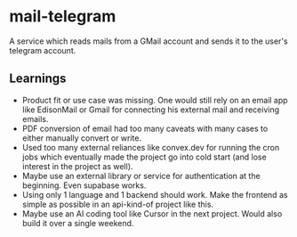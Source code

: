 # mail-telegram

A service which reads mails from a GMail account and sends it to the user's telegram account.

## Learnings 

- Product fit or use case was missing. One would still rely on an email app like EdisonMail or Gmail for connecting his external mail and receiving emails.
- PDF conversion of email had too many caveats with many cases to either manually convert or write.
- Used too many external reliances like convex.dev for running the cron jobs which eventually made the project go into cold start (and lose interest in the project as well).
- Maybe use an external library or service for authentication at the beginning. Even supabase works.
- Using only 1 language and 1 backend should work. Make the frontend as simple as possible in an api-kind-of project like this.
- Maybe use an AI coding tool like Cursor in the next project. Would also build it over a single weekend.